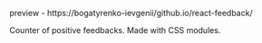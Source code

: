 preview - https://bogatyrenko-ievgenii/github.io/react-feedback/

Counter of positive feedbacks. Made with CSS modules.